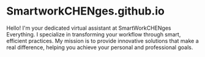 # SmartworkCHENges.github.io
Hello! I'm your dedicated virtual assistant at SmartWorkCHENges Everything. I specialize in transforming your workflow through smart, efficient practices. My mission is to provide innovative solutions that make a real difference, helping you achieve your personal and professional goals.
